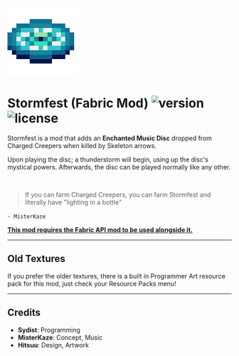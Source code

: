 ![icon]

# Stormfest (Fabric Mod) ![version] ![license]

Stormfest is a mod that adds an **Enchanted Music Disc** dropped from Charged Creepers when killed by Skeleton arrows.

Upon playing the disc; a thunderstorm will begin, using up the disc's mystical powers.
Afterwards, the disc can be played normally like any other.

<br>

> If you can farm Charged Creepers, you can farm Stormfest and literally have "lighting in a bottle"

`- MisterKaze`

<ins>**This mod requires the Fabric API mod to be used alongside it.**</ins>

[](https://www.youtube.com/watch?v=PJrmYrSkpts)

---

## Old Textures

If you prefer the older textures, there is a built in Programmer Art resource pack for this mod, just check your Resource Packs menu!

---

## Credits

- **Sydist**: Programming
- **MisterKaze**: Concept, Music
- **Hitsuu**: Design, Artwork

[icon]: ./src/main/resources/assets/stormfest/icon.png
[version]: https://img.shields.io/github/v/release/sydist/stormfest?label=version&style=flat-square
[license]: https://img.shields.io/github/license/sydist/stormfest?style=flat-square
